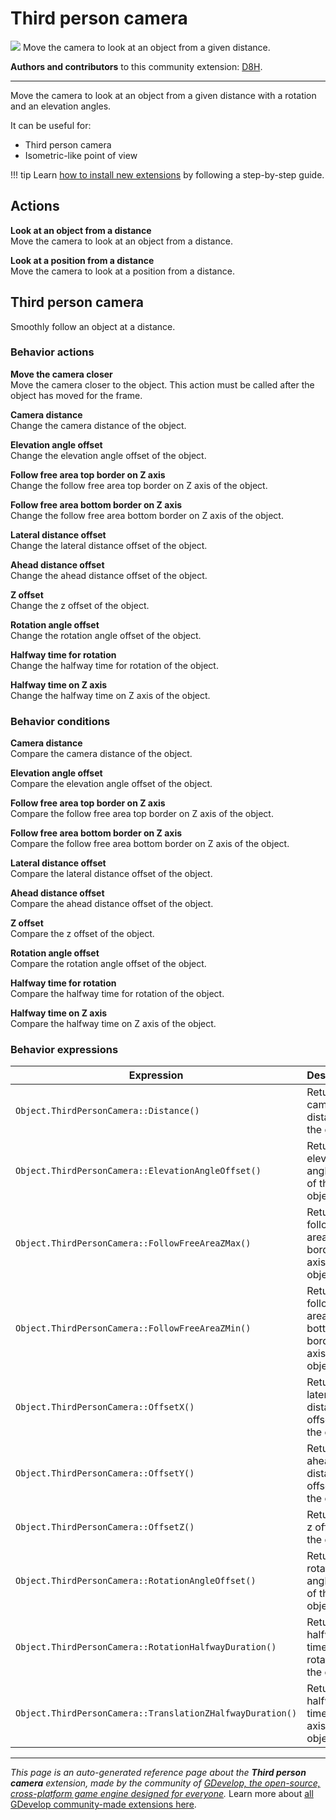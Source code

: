 # Third person camera

<img src="https://asset-resources.gdevelop.io/public-resources/Icons/Line Hero Pack/Master/SVG/Virtual Reality/94e95d2c318e1f3dc7151a351024e13c574e1e44669c6696aa107d60230073f6_Virtual Reality_3d_vision_eye_vr.svg" class="extension-icon"></img>
Move the camera  to look at an object from a given distance.

**Authors and contributors** to this community extension: [D8H](https://gd.games/D8H).

---

Move the camera  to look at an object from a given distance with a rotation and an elevation angles.

It can be useful for:

- Third person camera
- Isometric-like point of view


!!! tip
    Learn [how to install new extensions](/gdevelop5/extensions/search) by following a step-by-step guide.

## Actions

**Look at an object from a distance**  
Move the camera to look at an object from a distance.

**Look at a position from a distance**  
Move the camera to look at a position from a distance.



## Third person camera 

Smoothly follow an object at a distance. 

### Behavior actions

**Move the camera closer**  
Move the camera closer to the object. This action must be called after the object has moved for the frame.

**Camera distance**  
Change the camera distance of the object.

**Elevation angle offset**  
Change the elevation angle offset of the object.

**Follow free area top border on Z axis**  
Change the follow free area top border on Z axis of the object.

**Follow free area bottom border on Z axis**  
Change the follow free area bottom border on Z axis of the object.

**Lateral distance offset**  
Change the lateral distance offset of the object.

**Ahead distance offset**  
Change the ahead distance offset of the object.

**Z offset**  
Change the z offset of the object.

**Rotation angle offset**  
Change the rotation angle offset of the object.

**Halfway time for rotation**  
Change the halfway time for rotation of the object.

**Halfway time on Z axis**  
Change the halfway time on Z axis of the object.

### Behavior conditions

**Camera distance**  
Compare the camera distance of the object.

**Elevation angle offset**  
Compare the elevation angle offset of the object.

**Follow free area top border on Z axis**  
Compare the follow free area top border on Z axis of the object.

**Follow free area bottom border on Z axis**  
Compare the follow free area bottom border on Z axis of the object.

**Lateral distance offset**  
Compare the lateral distance offset of the object.

**Ahead distance offset**  
Compare the ahead distance offset of the object.

**Z offset**  
Compare the z offset of the object.

**Rotation angle offset**  
Compare the rotation angle offset of the object.

**Halfway time for rotation**  
Compare the halfway time for rotation of the object.

**Halfway time on Z axis**  
Compare the halfway time on Z axis of the object.

### Behavior expressions

| Expression | Description |  |
|-----|-----|-----|
| `Object.ThirdPersonCamera::Distance()` | Return the camera distance of the object. ||
| `Object.ThirdPersonCamera::ElevationAngleOffset()` | Return the elevation angle offset of the object. ||
| `Object.ThirdPersonCamera::FollowFreeAreaZMax()` | Return the follow free area top border on Z axis of the object. ||
| `Object.ThirdPersonCamera::FollowFreeAreaZMin()` | Return the follow free area bottom border on Z axis of the object. ||
| `Object.ThirdPersonCamera::OffsetX()` | Return the lateral distance offset of the object. ||
| `Object.ThirdPersonCamera::OffsetY()` | Return the ahead distance offset of the object. ||
| `Object.ThirdPersonCamera::OffsetZ()` | Return the z offset of the object. ||
| `Object.ThirdPersonCamera::RotationAngleOffset()` | Return the rotation angle offset of the object. ||
| `Object.ThirdPersonCamera::RotationHalfwayDuration()` | Return the halfway time for rotation of the object. ||
| `Object.ThirdPersonCamera::TranslationZHalfwayDuration()` | Return the halfway time on Z axis of the object. ||

---

*This page is an auto-generated reference page about the **Third person camera** extension, made by the community of [GDevelop, the open-source, cross-platform game engine designed for everyone](https://gdevelop.io/).* Learn more about [all GDevelop community-made extensions here](/gdevelop5/extensions).